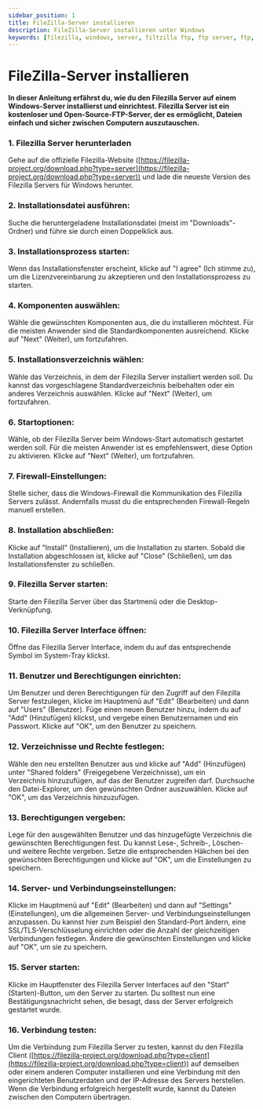 ```yaml
---
sidebar_position: 1
title: FileZilla-Server installieren
description: FileZilla-Server installieren unter Windows
keywords: [filezilla, windows, server, filtzilla ftp, ftp server, ftp, ftp installieren]
---
```


FileZilla-Server installieren
===================================

**In dieser Anleitung erfährst du, wie du den Filezilla Server auf einem Windows-Server installierst und einrichtest. Filezilla Server ist ein kostenloser und Open-Source-FTP-Server, der es ermöglicht, Dateien einfach und sicher zwischen Computern auszutauschen.**

### 1\. Filezilla Server herunterladen

Gehe auf die offizielle Filezilla-Website ([https://filezilla-project.org/download.php?type=server](https://filezilla-project.org/download.php?type=server)) und lade die neueste Version des Filezilla Servers für Windows herunter.

### 2\. Installationsdatei ausführen: 

Suche die heruntergeladene Installationsdatei (meist im "Downloads"-Ordner) und führe sie durch einen Doppelklick aus.

### 3\. Installationsprozess starten: 

Wenn das Installationsfenster erscheint, klicke auf "I agree" (Ich stimme zu), um die Lizenzvereinbarung zu akzeptieren und den Installationsprozess zu starten.

### 4\. Komponenten auswählen: 

Wähle die gewünschten Komponenten aus, die du installieren möchtest. Für die meisten Anwender sind die Standardkomponenten ausreichend. Klicke auf "Next" (Weiter), um fortzufahren.

### 5\. Installationsverzeichnis wählen: 

Wähle das Verzeichnis, in dem der Filezilla Server installiert werden soll. Du kannst das vorgeschlagene Standardverzeichnis beibehalten oder ein anderes Verzeichnis auswählen. Klicke auf "Next" (Weiter), um fortzufahren.

### 6\. Startoptionen: 

Wähle, ob der Filezilla Server beim Windows-Start automatisch gestartet werden soll. Für die meisten Anwender ist es empfehlenswert, diese Option zu aktivieren. Klicke auf "Next" (Weiter), um fortzufahren.

### 7\. Firewall-Einstellungen: 

Stelle sicher, dass die Windows-Firewall die Kommunikation des Filezilla Servers zulässt. Andernfalls musst du die entsprechenden Firewall-Regeln manuell erstellen.

### 8\. Installation abschließen: 

Klicke auf "Install" (Installieren), um die Installation zu starten. Sobald die Installation abgeschlossen ist, klicke auf "Close" (Schließen), um das Installationsfenster zu schließen.

### 9\. Filezilla Server starten: 

Starte den Filezilla Server über das Startmenü oder die Desktop-Verknüpfung.

### 10\. Filezilla Server Interface öffnen: 

Öffne das Filezilla Server Interface, indem du auf das entsprechende Symbol im System-Tray klickst.

### 11\. Benutzer und Berechtigungen einrichten: 

Um Benutzer und deren Berechtigungen für den Zugriff auf den Filezilla Server festzulegen, klicke im Hauptmenü auf "Edit" (Bearbeiten) und dann auf "Users" (Benutzer). Füge einen neuen Benutzer hinzu, indem du auf "Add" (Hinzufügen) klickst, und vergebe einen Benutzernamen und ein Passwort. Klicke auf "OK", um den Benutzer zu speichern.

### 12\. Verzeichnisse und Rechte festlegen: 

Wähle den neu erstellten Benutzer aus und klicke auf "Add" (Hinzufügen) unter "Shared folders" (Freigegebene Verzeichnisse), um ein Verzeichnis hinzuzufügen, auf das der Benutzer zugreifen darf. Durchsuche den Datei-Explorer, um den gewünschten Ordner auszuwählen. Klicke auf "OK", um das Verzeichnis hinzuzufügen.

### 13\. Berechtigungen vergeben: 

Lege für den ausgewählten Benutzer und das hinzugefügte Verzeichnis die gewünschten Berechtigungen fest. Du kannst Lese-, Schreib-, Löschen- und weitere Rechte vergeben. Setze die entsprechenden Häkchen bei den gewünschten Berechtigungen und klicke auf "OK", um die Einstellungen zu speichern.

### 14\. Server- und Verbindungseinstellungen: 

Klicke im Hauptmenü auf "Edit" (Bearbeiten) und dann auf "Settings" (Einstellungen), um die allgemeinen Server- und Verbindungseinstellungen anzupassen. Du kannst hier zum Beispiel den Standard-Port ändern, eine SSL/TLS-Verschlüsselung einrichten oder die Anzahl der gleichzeitigen Verbindungen festlegen. Ändere die gewünschten Einstellungen und klicke auf "OK", um sie zu speichern.

### 15\. Server starten: 

Klicke im Hauptfenster des Filezilla Server Interfaces auf den "Start" (Starten)-Button, um den Server zu starten. Du solltest nun eine Bestätigungsnachricht sehen, die besagt, dass der Server erfolgreich gestartet wurde.

### 16\. Verbindung testen: 

Um die Verbindung zum Filezilla Server zu testen, kannst du den Filezilla Client ([https://filezilla-project.org/download.php?type=client](https://filezilla-project.org/download.php?type=client)) auf demselben oder einem anderen Computer installieren und eine Verbindung mit den eingerichteten Benutzerdaten und der IP-Adresse des Servers herstellen. Wenn die Verbindung erfolgreich hergestellt wurde, kannst du Dateien zwischen den Computern übertragen.